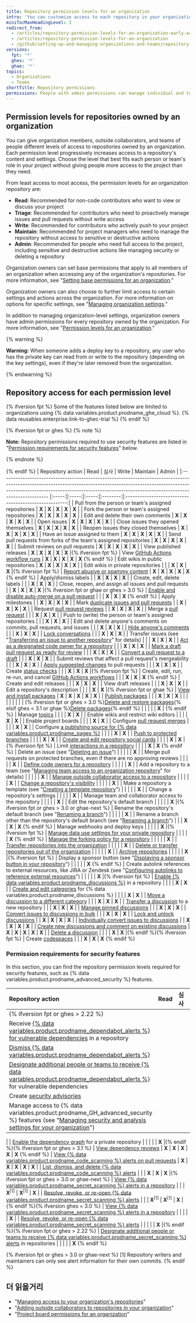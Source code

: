 ```yaml
---
title: Repository permission levels for an organization
intro: 'You can customize access to each repository in your organization with granular permission levels, giving people access to the features and tasks they need.'
miniTocMaxHeadingLevel: 3
redirect_from:
  - /articles/repository-permission-levels-for-an-organization-early-access-program/
  - /articles/repository-permission-levels-for-an-organization
  - /github/setting-up-and-managing-organizations-and-teams/repository-permission-levels-for-an-organization
versions:
  fpt: '*'
  ghes: '*'
  ghae: '*'
topics:
  - Organizations
  - Teams
shortTitle: Repository permissions
permissions: People with admin permissions can manage individual and team access to an organization-owned repository.
---
```


## Permission levels for repositories owned by an organization

You can give organization members, outside collaborators, and teams of people different levels of access to repositories owned by an organization. Each permission level progressively increases access to a repository's content and settings. Choose the level that best fits each person or team's role in your project without giving people more access to the project than they need.

From least access to most access, the permission levels for an organization repository are:
- **Read**: Recommended for non-code contributors who want to view or discuss your project
- **Triage**: Recommended for contributors who need to proactively manage issues and pull requests without write access
- **Write**: Recommended for contributors who actively push to your project
- **Maintain**: Recommended for project managers who need to manage the repository without access to sensitive or destructive actions
- **Admin**: Recommended for people who need full access to the project, including sensitive and destructive actions like managing security or deleting a repository

Organization owners can set base permissions that apply to all members of an organization when accessing any of the organization's repositories. For more information, see "[Setting base permissions for an organization](/organizations/managing-access-to-your-organizations-repositories/setting-base-permissions-for-an-organization#setting-base-permissions)."

Organization owners can also choose to further limit access to certain settings and actions across the organization. For more information on options for specific settings, see "[Managing organization settings](/articles/managing-organization-settings)."

In addition to managing organization-level settings, organization owners have admin permissions for every repository owned by the organization. For more information, see "[Permission levels for an organization](/articles/permission-levels-for-an-organization)."

{% warning %}

**Warning:** When someone adds a deploy key to a repository, any user who has the private key can read from or write to the repository (depending on the key settings), even if they're later removed from the organization.

{% endwarning %}

## Repository access for each permission level

{% ifversion fpt %}
Some of the features listed below are limited to organizations using {% data variables.product.prodname_ghe_cloud %}. {% data reusables.enterprise.link-to-ghec-trial %}
{% endif %}

{% ifversion fpt or ghes %}
{% note %}

**Note:** Repository permissions required to use security features are listed in "[Permission requirements for security features](#permission-requirements-for-security-features)" below.

{% endnote %}

{% endif %}
| Repository action                                                                                                                                                                                                                                              | Read  |  심사   | Write | Maintain |                         Admin                         |
|:-------------------------------------------------------------------------------------------------------------------------------------------------------------------------------------------------------------------------------------------------------------- |:-----:|:-----:|:-----:|:--------:|:-----------------------------------------------------:|
| Pull from the person or team's assigned repositories                                                                                                                                                                                                           | **X** | **X** | **X** |  **X**   |                         **X**                         |
| Fork the person or team's assigned repositories                                                                                                                                                                                                                | **X** | **X** | **X** |  **X**   |                         **X**                         |
| Edit and delete their own comments                                                                                                                                                                                                                             | **X** | **X** | **X** |  **X**   |                         **X**                         |
| Open issues                                                                                                                                                                                                                                                    | **X** | **X** | **X** |  **X**   |                         **X**                         |
| Close issues they opened themselves                                                                                                                                                                                                                            | **X** | **X** | **X** |  **X**   |                         **X**                         |
| Reopen issues they closed themselves                                                                                                                                                                                                                           | **X** | **X** | **X** |  **X**   |                         **X**                         |
| Have an issue assigned to them                                                                                                                                                                                                                                 | **X** | **X** | **X** |  **X**   |                         **X**                         |
| Send pull requests from forks of the team's assigned repositories                                                                                                                                                                                              | **X** | **X** | **X** |  **X**   |                         **X**                         |
| Submit reviews on pull requests                                                                                                                                                                                                                                | **X** | **X** | **X** |  **X**   |                         **X**                         |
| View published releases                                                                                                                                                                                                                                        | **X** | **X** | **X** |  **X**   |              **X** |{% ifversion fpt %}
| View [GitHub Actions workflow runs](/actions/automating-your-workflow-with-github-actions/managing-a-workflow-run)                                                                                                                                             | **X** | **X** | **X** |  **X**   |                  **X** 
{% endif %}
| Edit wikis in public repositories                                                                                                                                                                                                                              | **X** | **X** | **X** |  **X**   |                         **X**                         |
| Edit wikis in private repositories                                                                                                                                                                                                                             |       |       | **X** |  **X**   |              **X** |{% ifversion fpt %}
| [Report abusive or spammy content](/communities/maintaining-your-safety-on-github/reporting-abuse-or-spam)                                                                                                                                                     | **X** | **X** | **X** |  **X**   |                  **X** 
{% endif %}
| Apply/dismiss labels                                                                                                                                                                                                                                           |       | **X** | **X** |  **X**   |                         **X**                         |
| Create, edit, delete labels                                                                                                                                                                                                                                    |       |       | **X** |  **X**   |                         **X**                         |
| Close, reopen, and assign all issues and pull requests                                                                                                                                                                                                         |       | **X** | **X** |  **X**   |   **X** |{% ifversion fpt or ghae or ghes > 3.0 %}
| [Enable and disable auto-merge on a pull request](/github/administering-a-repository/managing-auto-merge-for-pull-requests-in-your-repository)                                                                                                                 |       |       | **X** |  **X**   |                  **X** 
{% endif %}
| Apply milestones                                                                                                                                                                                                                                               |       | **X** | **X** |  **X**   |                         **X**                         |
| Mark [duplicate issues and pull requests](/articles/about-duplicate-issues-and-pull-requests)                                                                                                                                                                  |       | **X** | **X** |  **X**   |                         **X**                         |
| Request [pull request reviews](/articles/requesting-a-pull-request-review)                                                                                                                                                                                     |       | **X** | **X** |  **X**   |                         **X**                         |
| Merge a [pull request](/github/collaborating-with-pull-requests/incorporating-changes-from-a-pull-request/about-pull-request-merges)                                                                                                                           |       |       | **X** |  **X**   |                         **X**                         |
| Push to (write) the person or team's assigned repositories                                                                                                                                                                                                     |       |       | **X** |  **X**   |                         **X**                         |
| Edit and delete anyone's comments on commits, pull requests, and issues                                                                                                                                                                                        |       |       | **X** |  **X**   |                         **X**                         |
| [Hide anyone's comments](/communities/moderating-comments-and-conversations/managing-disruptive-comments)                                                                                                                                                      |       |       | **X** |  **X**   |                         **X**                         |
| [Lock conversations](/communities/moderating-comments-and-conversations/locking-conversations)                                                                                                                                                                 |       |       | **X** |  **X**   |                         **X**                         |
| Transfer issues (see "[Transferring an issue to another repository](/articles/transferring-an-issue-to-another-repository)" for details)                                                                                                                       |       |       | **X** |  **X**   |                         **X**                         |
| [Act as a designated code owner for a repository](/articles/about-code-owners)                                                                                                                                                                                 |       |       | **X** |  **X**   |                         **X**                         |
| [Mark a draft pull request as ready for review](/articles/changing-the-stage-of-a-pull-request)                                                                                                                                                                |       |       | **X** |  **X**   |                         **X**                         |
| [Convert a pull request to a draft](/articles/changing-the-stage-of-a-pull-request)                                                                                                                                                                            |       |       | **X** |  **X**   |                         **X**                         |
| Submit reviews that affect a pull request's mergeability                                                                                                                                                                                                       |       |       | **X** |  **X**   |                         **X**                         |
| [Apply suggested changes](/articles/incorporating-feedback-in-your-pull-request) to pull requests                                                                                                                                                              |       |       | **X** |  **X**   |                         **X**                         |
| Create [status checks](/articles/about-status-checks)                                                                                                                                                                                                          |       |       | **X** |  **X**   |              **X** |{% ifversion fpt %}
| Create, edit, run, re-run, and cancel [GitHub Actions workflows](/actions/automating-your-workflow-with-github-actions/)                                                                                                                                       |       |       | **X** |  **X**   |                  **X** 
{% endif %}
| Create and edit releases                                                                                                                                                                                                                                       |       |       | **X** |  **X**   |                         **X**                         |
| View draft releases                                                                                                                                                                                                                                            |       |       | **X** |  **X**   |                         **X**                         |
| Edit a repository's description                                                                                                                                                                                                                                |       |       |       |  **X**   |          **X** |{% ifversion fpt or ghae %}
| [View and install packages](/packages/publishing-and-managing-packages)                                                                                                                                                                                        | **X** | **X** | **X** |  **X**   |                         **X**                         |
| [Publish packages](/packages/publishing-and-managing-packages/publishing-a-package)                                                                                                                                                                            |       |       | **X** |  **X**   |                         **X**                         |
|                                                                                                                                                                                                                                                                |       |       |       |          |                                                       |
| {% ifversion fpt or ghes > 3.0 %}[Delete and restore packages](/packages/learn-github-packages/deleting-and-restoring-a-package){% elsif ghes < 3.1 or ghae %}[Delete packages](/packages/learn-github-packages/deleting-a-package){% endif %}                 |       |       |       |          |                  **X** | {% endif %}
| Manage [topics](/articles/classifying-your-repository-with-topics)                                                                                                                                                                                             |       |       |       |  **X**   |                         **X**                         |
| Enable wikis and restrict wiki editors                                                                                                                                                                                                                         |       |       |       |  **X**   |                         **X**                         |
| Enable project boards                                                                                                                                                                                                                                          |       |       |       |  **X**   |                         **X**                         |
| Configure [pull request merges](/articles/configuring-pull-request-merges)                                                                                                                                                                                     |       |       |       |  **X**   |                         **X**                         |
| Configure [a publishing source for {% data variables.product.prodname_pages %}](/articles/configuring-a-publishing-source-for-github-pages)                                                                                                                    |       |       |       |  **X**   |                         **X**                         |
| [Push to protected branches](/articles/about-protected-branches)                                                                                                                                                                                               |       |       |       |  **X**   |                         **X**                         |
| [Create and edit repository social cards](/articles/customizing-your-repositorys-social-media-preview)                                                                                                                                                         |       |       |       |  **X**   |              **X** |{% ifversion fpt %}
| Limit [interactions in a repository](/communities/moderating-comments-and-conversations/limiting-interactions-in-your-repository)                                                                                                                              |       |       |       |  **X**   |                  **X** 
{% endif %}
| Delete an issue (see "[Deleting an issue](/articles/deleting-an-issue)")                                                                                                                                                                                       |       |       |       |          |                         **X**                         |
| Merge pull requests on protected branches, even if there are no approving reviews                                                                                                                                                                              |       |       |       |          |                         **X**                         |
| [Define code owners for a repository](/articles/about-code-owners)                                                                                                                                                                                             |       |       |       |          |                         **X**                         |
| Add a repository to a team (see "[Managing team access to an organization repository](/organizations/managing-access-to-your-organizations-repositories/managing-team-access-to-an-organization-repository#giving-a-team-access-to-a-repository)" for details) |       |       |       |          |                         **X**                         |
| [Manage outside collaborator access to a repository](/articles/adding-outside-collaborators-to-repositories-in-your-organization)                                                                                                                              |       |       |       |          |                         **X**                         |
| [Change a repository's visibility](/articles/restricting-repository-visibility-changes-in-your-organization)                                                                                                                                                   |       |       |       |          |                         **X**                         |
| Make a repository a template (see "[Creating a template repository](/articles/creating-a-template-repository)")                                                                                                                                                |       |       |       |          |                         **X**                         |
| Change a repository's settings                                                                                                                                                                                                                                 |       |       |       |          |                         **X**                         |
| Manage team and collaborator access to the repository                                                                                                                                                                                                          |       |       |       |          |                         **X**                         |
| Edit the repository's default branch                                                                                                                                                                                                                           |       |       |       |          | **X** |{% ifversion fpt or ghes > 3.0 or ghae-next %}
| Rename the repository's default branch (see "[Renaming a branch](/github/administering-a-repository/renaming-a-branch)")                                                                                                                                       |       |       |       |          |                         **X**                         |
| Rename a branch other than the repository's default branch (see "[Renaming a branch](/github/administering-a-repository/renaming-a-branch)")                                                                                                                   |       |       | **X** |  **X**   |                  **X** 
{% endif %}
| Manage webhooks and deploy keys                                                                                                                                                                                                                                |       |       |       |          |              **X** |{% ifversion fpt %}
| [Manage data use settings for your private repository](/github/understanding-how-github-uses-and-protects-your-data/managing-data-use-settings-for-your-private-repository)                                                                                    |       |       |       |          |                  **X** 
{% endif %}
| [Manage the forking policy for a repository](/github/administering-a-repository/managing-the-forking-policy-for-your-repository)                                                                                                                               |       |       |       |          |                         **X**                         |
| [Transfer repositories into the organization](/articles/restricting-repository-creation-in-your-organization)                                                                                                                                                  |       |       |       |          |                         **X**                         |
| [Delete or transfer repositories out of the organization](/articles/setting-permissions-for-deleting-or-transferring-repositories)                                                                                                                             |       |       |       |          |                         **X**                         |
| [Archive repositories](/articles/about-archiving-repositories)                                                                                                                                                                                                 |       |       |       |          |              **X** |{% ifversion fpt %}
| Display a sponsor button (see "[Displaying a sponsor button in your repository](/articles/displaying-a-sponsor-button-in-your-repository)")                                                                                                                    |       |       |       |          |                  **X** 
{% endif %}
| Create autolink references to external resources, like JIRA or Zendesk (see "[Configuring autolinks to reference external resources](/articles/configuring-autolinks-to-reference-external-resources)")                                                        |       |       |       |          |              **X** |{% ifversion fpt %}
| [Enable {% data variables.product.prodname_discussions %}](/github/administering-a-repository/enabling-or-disabling-github-discussions-for-a-repository) in a repository                                                                                       |       |       |       |  **X**   |                         **X**                         |
| [Create and edit categories](/discussions/managing-discussions-for-your-community/managing-categories-for-discussions-in-your-repository) for {% data variables.product.prodname_discussions %}                                                                |       |       |       |  **X**   |                         **X**                         |
| [Move a discussion to a different category](/discussions/managing-discussions-for-your-community/managing-discussions-in-your-repository)                                                                                                                      |       |       | **X** |  **X**   |                         **X**                         |
| [Transfer a discussion](/discussions/managing-discussions-for-your-community/managing-discussions-in-your-repository) to a new repository                                                                                                                      |       |       | **X** |  **X**   |                         **X**                         |
| [Manage pinned discussions](/discussions/managing-discussions-for-your-community/managing-discussions-in-your-repository)                                                                                                                                      |       |       | **X** |  **X**   |                         **X**                         |
| [Convert issues to discussions in bulk](/discussions/managing-discussions-for-your-community/managing-discussions-in-your-repository)                                                                                                                          |       |       | **X** |  **X**   |                         **X**                         |
| [Lock and unlock discussions](/discussions/managing-discussions-for-your-community/moderating-discussions)                                                                                                                                                     |       | **X** | **X** |  **X**   |                         **X**                         |
| [Individually convert issues to discussions](/discussions/managing-discussions-for-your-community/moderating-discussions)                                                                                                                                      |       | **X** | **X** |  **X**   |                         **X**                         |
| [Create new discussions and comment on existing discussions](/discussions/collaborating-with-your-community-using-discussions/participating-in-a-discussion)                                                                                                   | **X** | **X** | **X** |  **X**   |                         **X**                         |
| [Delete a discussion](/discussions/managing-discussions-for-your-community/managing-discussions-in-your-repository#deleting-a-discussion)                                                                                                                      |       |       |       |  **X**   |         **X** |{% endif %}{% ifversion fpt %}
| Create [codespaces](/codespaces/about-codespaces)                                                                                                                                                                                                              |       |       | **X** |  **X**   |                  **X** 
{% endif %}

### Permission requirements for security features

In this section, you can find the repository permission levels required for security features, such as {% data variables.product.prodname_advanced_security %} features.

| Repository action                                                                                                                                                                                                                                                             | Read  |  심사   |        Write        |      Maintain       |                                      Admin                                       |
|:----------------------------------------------------------------------------------------------------------------------------------------------------------------------------------------------------------------------------------------------------------------------------- |:-----:|:-----:|:-------------------:|:-------------------:|:--------------------------------------------------------------------------------:|
| {% ifversion fpt or ghes > 2.22 %}                                                                                                                                                                                                                                            |       |       |                     |                     |                                                                                  |
| Receive [{% data variables.product.prodname_dependabot_alerts %} for vulnerable dependencies](/code-security/supply-chain-security/about-alerts-for-vulnerable-dependencies) in a repository                                                                                |       |       |                     |                     |                                      **X**                                       |
| [Dismiss {% data variables.product.prodname_dependabot_alerts %}](/code-security/supply-chain-security/viewing-and-updating-vulnerable-dependencies-in-your-repository)                                                                                                     |       |       |                     |                     |                                      **X**                                       |
| [Designate additional people or teams to receive {% data variables.product.prodname_dependabot_alerts %}](/github/administering-a-repository/managing-security-and-analysis-settings-for-your-repository#granting-access-to-security-alerts) for vulnerable dependencies    |       |       |                     |                     |                      **X** |{% endif %}{% ifversion fpt %}
| Create [security advisories](/code-security/security-advisories/about-github-security-advisories)                                                                                                                                                                             |       |       |                     |                     |           **X** |{% endif %}{% ifversion fpt or ghes > 2.22 or ghae %}
| Manage access to {% data variables.product.prodname_GH_advanced_security %} features (see "[Managing security and analysis settings for your organization](/organizations/keeping-your-organization-secure/managing-security-and-analysis-settings-for-your-organization)") |       |       |                     |                     | **X** |{% endif %}{% ifversion fpt %}<!--Set at site-level for GHES-->
|
| [Enable the dependency graph](/code-security/supply-chain-security/exploring-the-dependencies-of-a-repository) for a private repository                                                                                                                                       |       |       |                     |                     |               **X** |{% endif %}{% ifversion fpt or ghes > 3.1 %}
| [View dependency reviews](/code-security/supply-chain-security/about-dependency-review)                                                                                                                                                                                       | **X** | **X** |        **X**        |        **X**        |                                **X** 
{% endif %}
| [View {% data variables.product.prodname_code_scanning %} alerts on pull requests](/github/finding-security-vulnerabilities-and-errors-in-your-code/triaging-code-scanning-alerts-in-pull-requests)                                                                         | **X** | **X** |        **X**        |        **X**        |                                      **X**                                       |
| [List, dismiss, and delete {% data variables.product.prodname_code_scanning %} alerts](/github/finding-security-vulnerabilities-and-errors-in-your-code/managing-code-scanning-alerts-for-your-repository)                                                                  |       |       |        **X**        |        **X**        |              **X** |{% ifversion fpt or ghes > 3.0 or ghae-next %}
| [View {% data variables.product.prodname_secret_scanning %} alerts in a repository](/github/administering-a-repository/managing-alerts-from-secret-scanning)                                                                                                                |       |       | **X**<sup>[1]</sup> | **X**<sup>[1]</sup> |                                      **X**                                       |
| [Resolve, revoke, or re-open {% data variables.product.prodname_secret_scanning %} alerts](/github/administering-a-repository/managing-alerts-from-secret-scanning)                                                                                                         |       |       | **X**<sup>[1]</sup> | **X**<sup>[1]</sup> |                   **X** |{% endif %}{% ifversion ghes = 3.0 %}
| [View {% data variables.product.prodname_secret_scanning %} alerts in a repository](/github/administering-a-repository/managing-alerts-from-secret-scanning)                                                                                                                |       |       |                     |                     |                                      **X**                                       |
| [Resolve, revoke, or re-open {% data variables.product.prodname_secret_scanning %} alerts](/github/administering-a-repository/managing-alerts-from-secret-scanning)                                                                                                         |       |       |                     |                     |               **X** |{% endif %}{% ifversion fpt or ghes > 2.22 %}
| [Designate additional people or teams to receive {% data variables.product.prodname_secret_scanning %} alerts](/github/administering-a-repository/managing-security-and-analysis-settings-for-your-repository#granting-access-to-security-alerts) in repositories           |       |       |                     |                     |                                **X** 
{% endif %}

{% ifversion fpt or ghes > 3.0 or ghae-next %}
[1] Repository writers and maintainers can only see alert information for their own commits.
{% endif %}

## 더 읽을거리

- "[Managing access to your organization's repositories](/articles/managing-access-to-your-organization-s-repositories)"
- "[Adding outside collaborators to repositories in your organization](/articles/adding-outside-collaborators-to-repositories-in-your-organization)"
- "[Project board permissions for an organization](/articles/project-board-permissions-for-an-organization)"
